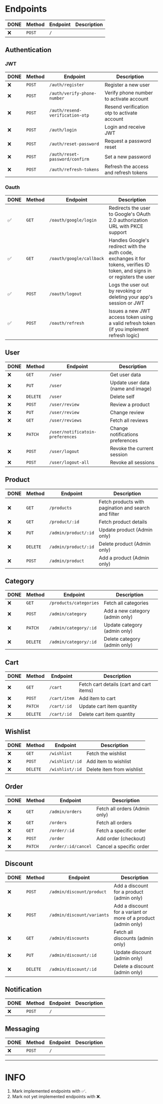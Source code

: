 # Endpoints

| DONE | Method | Endpoint | Description |
| ---- | ------ | -------- | ----------- |
| ❌   | `POST` | `/`      |             |

## Authentication

### JWT

| DONE | Method | Endpoint                        | Description                                 |
| ---- | ------ | ------------------------------- | ------------------------------------------- |
| ❌   | `POST` | `/auth/register`                | Register a new user                         |
| ❌   | `POST` | `/auth/verify-phone-number`     | Verify phone number to activate account     |
| ❌   | `POST` | `/auth/resend-verification-otp` | Resend verification otp to activate account |
| ❌   | `POST` | `/auth/login`                   | Login and receive JWT                       |
| ❌   | `POST` | `/auth/reset-password`          | Request a password reset                    |
| ❌   | `POST` | `/auth/reset-password/confirm`  | Set a new password                          |
| ❌   | `POST` | `/auth/refresh-tokens`          | Refresh the access and refresh tokens       |

### Oauth

| DONE | Method | Endpoint                 | Description                                                                                                                  |
| ---- | ------ | ------------------------ | ---------------------------------------------------------------------------------------------------------------------------- |
| ✅   | `GET`  | `/oauth/google/login`    | Redirects the user to Google's OAuth 2.0 authorization URL with PKCE support                                                 |
| ✅   | `GET`  | `/oauth/google/callback` | Handles Google's redirect with the auth code, exchanges it for tokens, verifies ID token, and signs in or registers the user |
| ✅   | `POST` | `/oauth/logout`          | Logs the user out by revoking or deleting your app's session or JWT                                                          |
| ✅   | `POST` | `/oauth/refresh`         | Issues a new JWT access token using a valid refresh token (if you implement refresh logic)                                   |

## User

| DONE | Method   | Endpoint                         | Description                       |
| ---- | -------- | -------------------------------- | --------------------------------- |
| ❌   | `GET`    | `/user`                          | Get user data                     |
| ❌   | `PUT`    | `/user`                          | Update user data (name and image) |
| ❌   | `DELETE` | `/user`                          | Delete self                       |
| ❌   | `POST`   | `/user/review`                   | Review a product                  |
| ❌   | `PUT`    | `/user/review`                   | Change review                     |
| ❌   | `GET`    | `/user/reviews`                  | Fetch all reviews                 |
| ❌   | `PATCH`  | `/user/notificatoin-preferences` | Change notifications preferences  |
| ❌   | `POST`   | `/user/logout`                   | Revoke the current session        |
| ❌   | `POST`   | `/user/logout-all`               | Revoke all sessions               |

## Product

| DONE | Method   | Endpoint             | Description                                          |
| ---- | -------- | -------------------- | ---------------------------------------------------- |
| ❌   | `GET`    | `/products`          | Fetch products with pagination and search and filter |
| ❌   | `GET`    | `/product/:id`       | Fetch product details                                |
| ❌   | `PUT`    | `/admin/product/:id` | Update product (Admin only)                          |
| ❌   | `DELETE` | `/admin/product/:id` | Delete product (Admin only)                          |
| ❌   | `POST`   | `/admin/product`     | Add a product (Admin only)                           |

## Category

| DONE | Method   | Endpoint               | Description                     |
| ---- | -------- | ---------------------- | ------------------------------- |
| ❌   | `GET`    | `/products/categories` | Fetch all categories            |
| ❌   | `POST`   | `/admin/category`      | Add a new category (admin only) |
| ❌   | `PATCH`  | `/admin/category/:id`  | Update category (admin only)    |
| ❌   | `DELETE` | `/admin/category/:id`  | Delete category (admin only)    |

## Cart

| DONE | Method   | Endpoint     | Description                              |
| ---- | -------- | ------------ | ---------------------------------------- |
| ❌   | `GET`    | `/cart`      | Fetch cart details (cart and cart items) |
| ❌   | `POST`   | `/cart/item` | Add item to cart                         |
| ❌   | `PATCH`  | `/cart/:id`  | Update cart item quantity                |
| ❌   | `DELETE` | `/cart/:id`  | Delete cart item quantity                |

## Wishlist

| DONE | Method   | Endpoint        | Description               |
| ---- | -------- | --------------- | ------------------------- |
| ❌   | `GET`    | `/wishlist`     | Fetch the wishlist        |
| ❌   | `POST`   | `/wishlist/:id` | Add item to wishlist      |
| ❌   | `DELETE` | `/wishlist/:id` | Delete item from wishlist |

## Order

| DONE | Method  | Endpoint            | Description                   |
| ---- | ------- | ------------------- | ----------------------------- |
| ❌   | `GET`   | `/admin/orders`     | Fetch all orders (Admin only) |
| ❌   | `GET`   | `/orders`           | Fetch all orders              |
| ❌   | `GET`   | `/order/:id`        | Fetch a specific order        |
| ❌   | `POST`  | `/order`            | Add order (checkout)          |
| ❌   | `PATCH` | `/order/:id/cancel` | Cancel a specific order       |

## Discount

| DONE | Method   | Endpoint                   | Description                                                    |
| ---- | -------- | -------------------------- | -------------------------------------------------------------- |
| ❌   | `POST`   | `/admin/discount/product`  | Add a discount for a product (admin only)                      |
| ❌   | `POST`   | `/admin/discount/variants` | Add a discount for a variant or more of a product (admin only) |
| ❌   | `GET`    | `/admin/discounts`         | Fetch all discounts (admin only)                               |
| ❌   | `PUT`    | `/admin/discount/:id`      | Update discount (admin only)                                   |
| ❌   | `DELETE` | `/admin/discount/:id`      | Delete a discount (admin only)                                 |

## Notification

| DONE | Method | Endpoint | Description |
| ---- | ------ | -------- | ----------- |
| ❌   | `POST` | `/`      |             |

## Messaging

| DONE | Method | Endpoint | Description |
| ---- | ------ | -------- | ----------- |
| ❌   | `POST` | `/`      |             |

---

# INFO

1. Mark implemented endpoints with ✅.
2. Mark not yet implemented endpoints with ❌.

